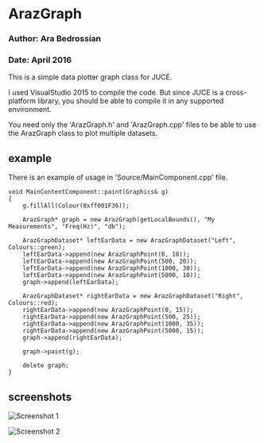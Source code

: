 # ArazGraph
### Author: Ara Bedrossian
### Date: April 2016

This is a simple data plotter graph class for JUCE.

I used VisualStudio 2015 to compile the code. But since JUCE is a cross-platform library, you should be able to compile it in any supported environment.

You need only the 'ArazGraph.h' and 'ArazGraph.cpp' files to be able to use the ArazGraph class to plot multiple datasets.

## example
There is an example of usage in 'Source/MainComponent.cpp' file.

```
void MainContentComponent::paint(Graphics& g)
{
	g.fillAll(Colour(0xff001F36));

	ArazGraph* graph = new ArazGraph(getLocalBounds(), "My Measurements", "Freq(Hz)", "db");

	ArazGraphDataset* leftEarData = new ArazGraphDataset("Left", Colours::green);
	leftEarData->append(new ArazGraphPoint(0, 10));
	leftEarData->append(new ArazGraphPoint(500, 20));
	leftEarData->append(new ArazGraphPoint(1000, 30));
	leftEarData->append(new ArazGraphPoint(5000, 10));
	graph->append(leftEarData);

	ArazGraphDataset* rightEarData = new ArazGraphDataset("Right", Colours::red);
	rightEarData->append(new ArazGraphPoint(0, 15));
	rightEarData->append(new ArazGraphPoint(500, 25));
	rightEarData->append(new ArazGraphPoint(1000, 35));
	rightEarData->append(new ArazGraphPoint(5000, 15));
	graph->append(rightEarData);

	graph->paint(g);

	delete graph;
}
```

## screenshots

![Screenshot 1](https://github.com/arabed/ArazGraph/blob/master/Screenshot/Screenshot_1.png)

![Screenshot 2](https://github.com/arabed/ArazGraph/blob/master/Screenshot/Screenshot_2.png)
